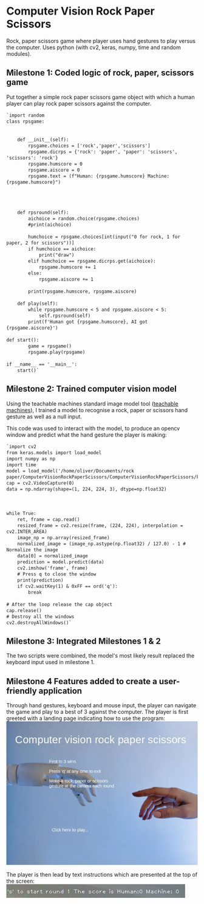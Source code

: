 # Computer Vision Rock Paper Scissors
Rock, paper scissors game where player uses hand gestures to play versus the computer.
Uses python (with cv2, keras, numpy, time and random modules).

## Milestone 1: Coded logic of rock, paper, scissors game
Put together a simple rock paper scissors game object with which a human player can play rock paper scissors against the computer.
   
    `import random
    class rpsgame:


        def __init__(self):
            rpsgame.choices = ['rock','paper','scissors']
            rpsgame.dicrps = {'rock': 'paper', 'paper': 'scissors', 'scissors': 'rock'}
            rpsgame.humscore = 0
            rpsgame.aiscore = 0
            rpsgame.text = (f"Human: {rpsgame.humscore} Machine: {rpsgame.humscore}")

            


        def rpsround(self):
            aichoice = random.choice(rpsgame.choices)
            #print(aichoice)
            
            humchoice = rpsgame.choices[int(input("0 for rock, 1 for paper, 2 for scissors"))]
            if humchoice == aichoice:
                print("draw")
            elif humchoice == rpsgame.dicrps.get(aichoice):
                rpsgame.humscore += 1
            else:
                rpsgame.aiscore += 1

            print(rpsgame.humscore, rpsgame.aiscore)

        def play(self):
            while rpsgame.humscore < 5 and rpsgame.aiscore < 5:
                self.rpsround(self)
            print(f'Human got {rpsgame.humscore}, AI got {rpsgame.aiscore}')

    def start():
            game = rpsgame()
            rpsgame.play(rpsgame)

    if __name__ == '__main__':
        start()`

## Milestone 2: Trained computer vision model
Using the teachable machines standard image model tool ([teachable machines](https://teachablemachine.withgoogle.com/train/image)), I trained a model to recognise a rock, paper or scissors hand gesture as well as a null input.

This code was used to interact with the model, to produce an opencv window and predict what the hand gesture the player is making:
    
    `import cv2
    from keras.models import load_model
    import numpy as np
    import time
    model = load_model('/home/oliver/Documents/rock paper/ComputerVisionRockPaperScissors/ComputerVisionRockPaperScissors/keras_model.h5')
    cap = cv2.VideoCapture(0)
    data = np.ndarray(shape=(1, 224, 224, 3), dtype=np.float32)



    while True: 
        ret, frame = cap.read()
        resized_frame = cv2.resize(frame, (224, 224), interpolation = cv2.INTER_AREA)
        image_np = np.array(resized_frame)
        normalized_image = (image_np.astype(np.float32) / 127.0) - 1 # Normalize the image
        data[0] = normalized_image
        prediction = model.predict(data)
        cv2.imshow('frame', frame)
        # Press q to close the window
        print(prediction)
        if cv2.waitKey(1) & 0xFF == ord('q'):
            break
            
    # After the loop release the cap object
    cap.release()
    # Destroy all the windows
    cv2.destroyAllWindows()`


## Milestone 3: Integrated Milestones 1 & 2
The two scripts were combined, the model's most likely result replaced the keyboard input used in milestone 1.

## Milestone 4 Features added to create a user-friendly application
Through hand gestures, keyboard and mouse input, the player can navigate the game and play to a best of 3 against the computer.
The player is first greeted with a landing page indicating how to use the program:
![landing page](landingpage2.jpg)

The player is then lead by text instructions which are presented at the top of the screen:
![text instructions](screenshot.png)
